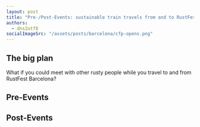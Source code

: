 ```yaml
---
layout: post
title: "Pre-/Post-Events: sustainable train travels from and to RustFest Barcelona"
authors:
  - dns2utf8
socialImageSrc: "/assets/posts/barcelona/cfp-opens.png"
---
```


## The big plan

What if you could meet with other rusty people while you travel to and from RustFest Barcelona?

## Pre-Events



## Post-Events



